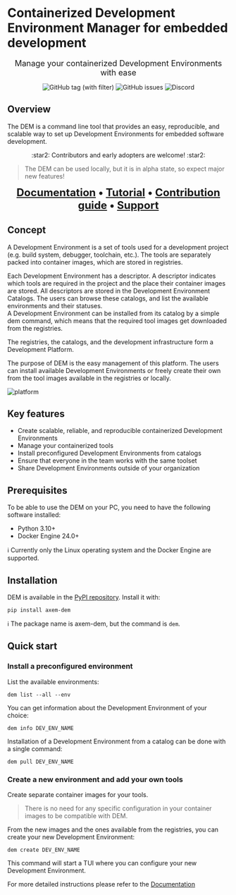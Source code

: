 # Containerized Development Environment Manager for embedded development
<p align="center"><font size="4">
    Manage your containerized Development Environments with ease
</font></p>

<p align="center">
    <img alt="GitHub tag (with filter)" src="https://img.shields.io/github/v/tag/axem-solutions/dem?logo=github&color=79A7B5&link=https%3A%2F%2Fgithub.com%2Faxem-solutions%2Fdem%2Freleases">
    <img alt="GitHub issues" src="https://img.shields.io/github/issues/axem-solutions/dem?logo=github&color=2ea087&link=https%3A%2F%2Fgithub.com%2Faxem-solutions%2Fdem%2Fissues">
    <img alt="Discord" src="https://img.shields.io/discord/1156270239860920431?logo=discord&color=2C2F33&link=https%3A%2F%2Fdiscord.com%2Finvite%2F5CzxbEZ3">
</p>

## Overview
The DEM is a command line tool that provides an easy, reproducible, and scalable way to set up 
Development Environments for embedded software development.

<p align="center">
:star2: Contributors and early adopters are welcome! :star2:
</p>

> The DEM can be used locally, but it is in alpha state, so expect major new features!

<p align="center">
<strong>
<font size="5">
<a href="https://www.axemsolutions.io/dem_doc/index.html">Documentation</a> • <a href="https://www.axemsolutions.io/tutorial/index.html">Tutorial</a> • 
<a href="https://github.com/axem-solutions/.github/blob/4bdc1be72b0a2c97da19408c59d6dd5d1845a469/CONTRIBUTING.md">Contribution guide</a> • 
<a href="https://github.com/axem-solutions/.github/blob/4bdc1be72b0a2c97da19408c59d6dd5d1845a469/SUPPORT.md">Support</a>
</font>
</strong>
</p>

## Concept
A Development Environment is a set of tools used for a development project (e.g. build system, 
debugger, toolchain, etc.).  The tools are separately packed into container images, which are stored 
in registries.

Each Development Environment has a descriptor. A descriptor indicates which tools are 
required in the project and the place their container images are stored. All descriptors are stored 
in the Development Environment Catalogs. The users can browse these catalogs, and list the available 
environments and their statuses.  
A Development Environment can be installed from its catalog by a simple dem command, which means 
that the required tool images get downloaded from the registries.

The registries, the catalogs, and the development infrastructure form a Development Platform.

The purpose of DEM is the easy management of this platform. The users can install available 
Development Environments or freely create their own from the tool images available in the registries 
or locally.

![platform](docs/wp-content/platform.png)

## Key features

- Create scalable, reliable, and reproducible containerized Development Environments
- Manage your containerized tools
- Install preconfigured Development Environments from catalogs
- Ensure that everyone in the team works with the same toolset
- Share Development Environments outside of your organization

## Prerequisites

To be able to use the DEM on your PC, you need to have the following software installed:

- Python 3.10+
- Docker Engine 24.0+

:information_source: Currently only the Linux operating system and the Docker Engine are supported.

## Installation

DEM is available in the [PyPI repository](https://pypi.org/project/axem-dem/). Install it with:

    pip install axem-dem

:information_source: The package name is axem-dem, but the command is `dem`.

## Quick start

### Install a preconfigured environment

List the available environments:

    dem list --all --env

You can get information about the Development Environment of your choice:

    dem info DEV_ENV_NAME

Installation of a Development Environment from a catalog can be done with a single command:

    dem pull DEV_ENV_NAME

### Create a new environment and add your own tools

Create separate container images for your tools. 
> There is no need for any specific configuration in your container images to be compatible with 
DEM.

From the new images and the ones available from the registries, you can create your new Development 
Environment:

    dem create DEV_ENV_NAME

This command will start a TUI where you can configure your new Development Environment.

For more detailed instructions please refer to the
[Documentation](https://www.axemsolutions.io/dem_doc/index.html)